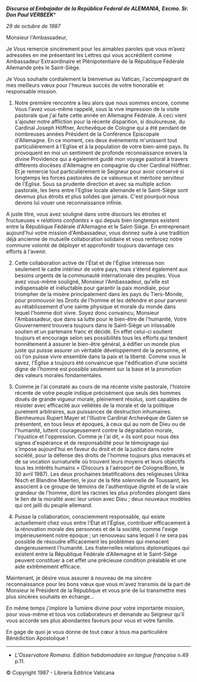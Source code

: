 ***Discurso al Embajador de la República Federal de ALEMANIA,** **Excmo. Sr. Don Paul VERBEEK****

*29 de octubre de 1987*

Monsieur l'Ambassadeur,

Je Vous remercie sincèrement pour les aimables paroles que vous m’avez adressées en me présentant les Lettres qui vous accréditent comme Ambassadeur Extraordinaire et Plénipotentiaire de la République Fédérale Allemande près le Saint-Siège.

Je Vous souhaite cordialement la bienvenue au Vatican, l'accompagnant de mes meilleurs vœux pour l'heureux succès de votre honorable et responsable mission.

1. Notre première rencontre a lieu alors que nous sommes encore, comme Vous l'avez vous-même rappelé, sous la vive impression de la visite pastorale que j'ai faite cette année en Allemagne Fédérale. A ceci vient s'ajouter notre affliction pour la récente disparition, si douloureuse, du Cardinal Joseph Höffner, Archevêque de Cologne qui a été pendant de nombreuses années Président de la Conférence Episcopale d'Allemagne. En ce moment, ces deux événements m'unissent tout particulièrement à l'Eglise et à la population de votre bien-aimé pays. Ils provoquent en moi un sentiment de profonde reconnaissance envers la divine Providence qui a également guidé mon voyage pastoral à travers différents diocèses d'Allemagne en compagnie du cher Cardinal Höffner. Et je remercie tout particulièrement le Seigneur pour avoir conservé si longtemps les forces pastorales de ce valeureux et méritoire serviteur de l'Eglise. Sous sa prudente direction et avec sa multiple action pastorale, les liens entre l'Eglise locale allemande et le Saint-Siège sont devenus plus étroits et plus solides que jamais. C'est pourquoi nous devons lui vouer une reconnaissance infinie.

A juste titre, vous avez souligné dans votre discours les étroites et fructueuses « *relations confiantes* » qui depuis bien longtemps existent entre la République Fédérale d'Allemagne et le Saint-Siège. En entreprenant aujourd'hui votre mission d'Ambassadeur, vous donnez suite à une tradition déjà ancienne de mutuelle collaboration solidaire et vous renforcez notre commune volonté de déployer et approfondir toujours davantage ces efforts à l'avenir.

2. Cette collaboration active de l'État et de l'Église intéresse non seulement le cadre intérieur de votre pays, mais s'étend également aux besoins urgents de la communauté internationale des peuples. Vous avez vous-même souligné, Monsieur l'Ambassadeur, qu'elle est indispensable et inéluctable pour garantir la paix mondiale, pour triompher de la misère principalement dans les pays du Tiers-Monde, pour promouvoir les Droits de l'homme et les défendre et pour parvenir au rétablissement d'une sainte physique et morale du monde dans lequel l'homme doit vivre. Soyez donc convaincu, Monsieur l'Ambassadeur, que dans sa lutte pour le bien-être de l'humanité, Votre Gouvernement trouvera toujours dans le Saint-Siège un inlassable soutien et un partenaire franc et décidé. En effet celui-ci soutient toujours et encourage selon ses possibilités tous les efforts qui tendent honnêtement à assurer le bien-être général, à édifier un monde plus juste qui puisse assurer un véritable développement de la personne, et où l'on puisse vivre ensemble dans la paix et la liberté. Comme vous le savez, l'Église a toujours été convaincue que l'édification d'une société digne de l'homme est possible seulement sur la base et la promotion des valeurs morales fondamentales.

3. Comme je l'ai constaté au cours de ma récente visite pastorale, l'histoire récente de votre peuple indique précisément que seuls des hommes doués de grande vigueur morale, pleinement résolus, sont capables de résister avec efficacité aux velléités de la morale et de la politique purement arbitraires, aux puissances de destruction inhumaines. Bienheureux Rupert Mayer et l'Illustre Cardinal Archevêque de Galen se présentent, en tous lieux et époques, à ceux qui au nom de Dieu ou de l'humanité, luttent courageusement contre la dégradation morale, l'injustice et l'oppression. Comme je l'ai dit, « ils sont pour nous des signes d'espérance et de responsabilité pour le témoignage qui s'impose aujourd'hui en faveur du droit et de la justice dans notre société, pour la défense des droits de l'homme toujours plus menacés et de sa vocation surnaturelle où trouvent leurs moyens et leurs objectifs tous les intérêts humains » (Discours à l'aéroport de Cologne/Bonn, le 30 avril 1987). Les deux prochaines béatifications des religieuses Ulrika Nisch et Blandine Maerten, le jour de la fête solennelle de Toussaint, les associent à ce groupe de témoins de l'authentique dignité et de la vraie grandeur de l'homme, dont les racines les plus profondes plongent dans le lien de la moralité avec leur union avec Dieu ; deux nouveaux modèles qui ont jailli du peuple allemand.

4. Puisse la collaboration, consciemment responsable, qui existe actuellement chez vous entre l'État et l'Église, contribuer efficacement à la rénovation morale des personnes et de la société, comme l'exige impérieusement notre époque ; un renouveau sans lequel il ne sera pas possible de résoudre efficacement les problèmes qui menacent dangereusement l'humanité. Les fraternelles relations diplomatiques qui existent entre la République Fédérale d'Allemagne et le Saint-Siège peuvent constituer à cet effet une précieuse condition préalable et une aide extrêmement efficace.

Maintenant, je désire vous assurer à nouveau de ma sincère reconnaissance pour les bons vœux que vous m'avez transmis de la part de Monsieur le Président de la République et vous prie de lui transmettre mes plus sincères souhaits en échange…

En même temps j'implore la 1umière divine pour votre importante mission, pour vous-même et tous vos collaborateurs et demande au Seigneur qu'il vous accorde ses plus abondantes faveurs pour vous et votre famille.

En gage de quoi je vous donne de tout cœur à tous ma particulière Bénédiction Apostolique !

* * *

* *L'Osservatore Romano. Edition hebdomadaire en langue française* n.49 p.11.

© Copyright 1987 - Libreria Editrice Vaticana